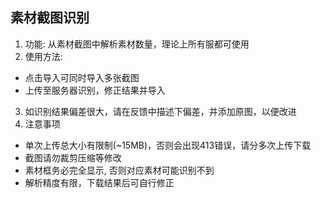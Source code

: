 ## 素材截图识别

1. 功能: 从素材截图中解析素材数量，理论上所有服都可使用
2. 使用方法: 
 - 点击导入可同时导入多张截图
 - 上传至服务器识别，修正结果并导入
3. 如识别结果偏差很大，请在反馈中描述下偏差，并添加原图，以便改进
4. 注意事项
 - 单次上传总大小有限制(~15MB)，否则会出现413错误，请分多次上传下载
 - 截图请勿裁剪压缩等修改
 - 素材框务必完全显示, 否则对应素材可能识别不到
 - 解析精度有限，下载结果后可自行修正
